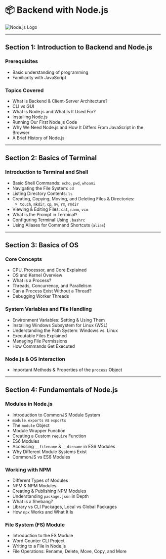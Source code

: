# 📦 Backend with Node.js  
![Node.js Logo](https://nodejs.org/static/images/logo.svg)

---

## **Section 1: Introduction to Backend and Node.js**  

### **Prerequisites**  
- Basic understanding of programming  
- Familiarity with JavaScript  

### **Topics Covered**  
- What is Backend & Client-Server Architecture?  
- CLI vs GUI  
- What is Node.js and What Is It Used For?  
- Installing Node.js  
- Running Our First Node.js Code  
- Why We Need Node.js and How It Differs From JavaScript in the Browser  
- A Brief History of Node.js  

---

## **Section 2: Basics of Terminal**  

### **Introduction to Terminal and Shell**  
- Basic Shell Commands: `echo`, `pwd`, `whoami`  
- Navigating the File System: `cd`  
- Listing Directory Contents: `ls`  
- Creating, Copying, Moving, and Deleting Files & Directories:  
  - `touch`, `mkdir`, `cp`, `mv`, `rm`, `rmdir`  
- Viewing & Editing Files: `cat`, `nano`, `vim`  
- What is the Prompt in Terminal?  
- Configuring Terminal Using `.bashrc`  
- Using Aliases for Command Shortcuts (`alias`)  

---

## **Section 3: Basics of OS**  

### **Core Concepts**  
- CPU, Processor, and Core Explained  
- OS and Kernel Overview  
- What is a Process?  
- Threads, Concurrency, and Parallelism  
- Can a Process Exist Without a Thread?  
- Debugging Worker Threads  

### **System Variables and File Handling**  
- Environment Variables: Setting & Using Them  
- Installing Windows Subsystem for Linux (WSL)  
- Understanding the Path System: Windows vs. Linux  
- Executable Files Explained  
- Managing File Permissions  
- How Commands Get Executed  

### **Node.js & OS Interaction**  
- Important Methods & Properties of the `process` Object  

---

## **Section 4: Fundamentals of Node.js**  

### **Modules in Node.js**  
- Introduction to CommonJS Module System  
- `module.exports` vs `exports`  
- The `module` Object  
- Module Wrapper Function  
- Creating a Custom `require` Function  
- ES6 Modules  
- Accessing `__filename` & `__dirname` in ES6 Modules  
- Why Different Module Systems Exist  
- CommonJS vs ES6 Modules  

### **Working with NPM**  
- Different Types of Modules  
- NPM & NPM Modules  
- Creating & Publishing NPM Modules  
- Understanding `package.json` in Depth  
- What is a Shebang?  
- Library vs CLI Packages, Local vs Global Packages  
- How `npx` Works and What It Is  

### **File System (FS) Module**  
- Introduction to the FS Module  
- Word Counter CLI Project  
- Writing to a File in Node.js  
- File Operations: Rename, Delete, Move, Copy, and More  
